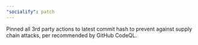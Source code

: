 ```yaml
---
"socialify": patch
---
```


Pinned all 3rd party actions to latest commit hash to prevent against supply chain attacks, per recommended by GitHub CodeQL.
